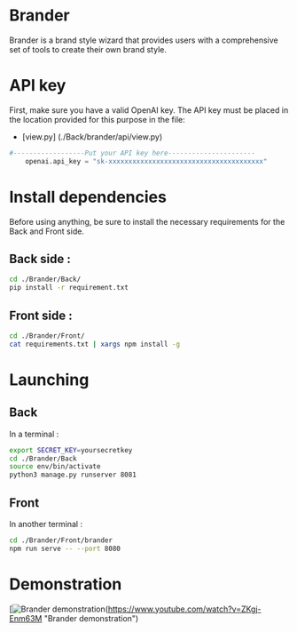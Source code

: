 # Brander
Brander is a brand style wizard that provides users with a comprehensive set of tools to create their own brand style. 


# API key

First, make sure you have a valid OpenAI key.
The API key must be placed in the location provided for this purpose in the file: 
- [view.py] (./Back/brander/api/view.py)

```python
#------------------Put your API key here----------------------
    openai.api_key = "sk-xxxxxxxxxxxxxxxxxxxxxxxxxxxxxxxxxxxxxxx"
```


# Install dependencies 

Before using anything, be sure to install the necessary requirements for the Back and Front side.

## Back side :

```bash
cd ./Brander/Back/
pip install -r requirement.txt
```

## Front side :

```bash
cd ./Brander/Front/
cat requirements.txt | xargs npm install -g
```


# Launching
## Back
In a terminal :

```bash
export SECRET_KEY=yoursecretkey
cd ./Brander/Back
source env/bin/activate
python3 manage.py runserver 8081
```
## Front
In another terminal :

```bash
cd ./Brander/Front/brander
npm run serve -- --port 8080
```

# Demonstration 

[![Brander demonstration](http://img.youtube.com/vi/v=ZKgj-Enm63M/0.jpg)(https://www.youtube.com/watch?v=ZKgj-Enm63M "Brander demonstration")



